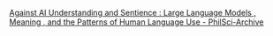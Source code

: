 [Against AI Understanding and Sentience : Large Language Models , Meaning , and the Patterns of Human Language Use - PhilSci-Archive](https://qi.tc/qi/113381)